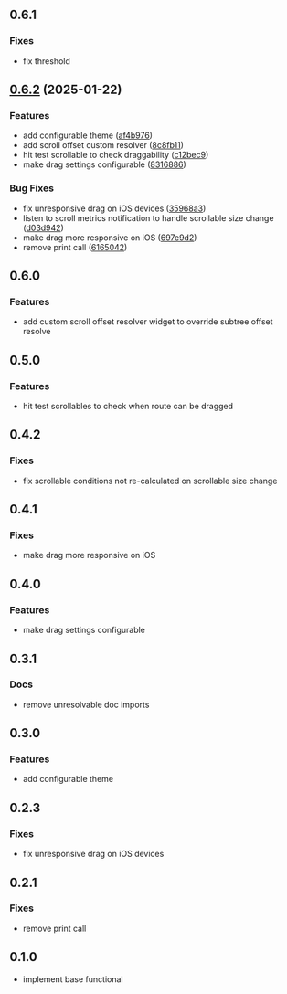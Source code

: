 ## 0.6.1

### Fixes

- fix threshold


## [0.6.2](https://github.com/rIIh/draggable_route_flutter/compare/draggable_route-v0.6.1...draggable_route-v0.6.2) (2025-01-22)


### Features

* add configurable theme ([af4b976](https://github.com/rIIh/draggable_route_flutter/commit/af4b976997ca016a3ad9207d9eb06d540988a65d))
* add scroll offset custom resolver ([8c8fb11](https://github.com/rIIh/draggable_route_flutter/commit/8c8fb11901e0beb3275316211ebb9bbdac9ea5e3))
* hit test scrollable to check draggability ([c12bec9](https://github.com/rIIh/draggable_route_flutter/commit/c12bec9f8d1b85f0d316c682cf8621903bb35a74))
* make drag settings configurable ([8316886](https://github.com/rIIh/draggable_route_flutter/commit/83168866ae3fd7495d8cffc5708d44540c8a7c24))


### Bug Fixes

* fix unresponsive drag on iOS devices ([35968a3](https://github.com/rIIh/draggable_route_flutter/commit/35968a3060b36cfd7ab52b35d236b35e2f3fa7a3))
* listen to scroll metrics notification to handle scrollable size change ([d03d942](https://github.com/rIIh/draggable_route_flutter/commit/d03d94283a6edd8a1de503812498e04d1e0ac86c))
* make drag more responsive on iOS ([697e9d2](https://github.com/rIIh/draggable_route_flutter/commit/697e9d223028d27a3eb18aa3fac000f37dfab639))
* remove print call ([6165042](https://github.com/rIIh/draggable_route_flutter/commit/6165042eec473c013cd9ff13a57acfca43b873ee))

## 0.6.0

### Features 

- add custom scroll offset resolver widget to override subtree offset resolve


## 0.5.0

### Features 

- hit test scrollables to check when route can be dragged


## 0.4.2

### Fixes 

- fix scrollable conditions not re-calculated on scrollable size change


## 0.4.1

### Fixes 

- make drag more responsive on iOS

## 0.4.0

### Features 

- make drag settings configurable

## 0.3.1

### Docs 

- remove unresolvable doc imports

## 0.3.0

### Features 

- add configurable theme

## 0.2.3

### Fixes 

- fix unresponsive drag on iOS devices

## 0.2.1

### Fixes 

* remove print call


## 0.1.0

* implement base functional
